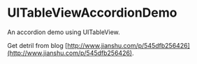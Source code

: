 # UITableViewAccordionDemo

An accordion demo using UITableView.

Get detril from blog [http://www.jianshu.com/p/545dfb256426](http://www.jianshu.com/p/545dfb256426).
